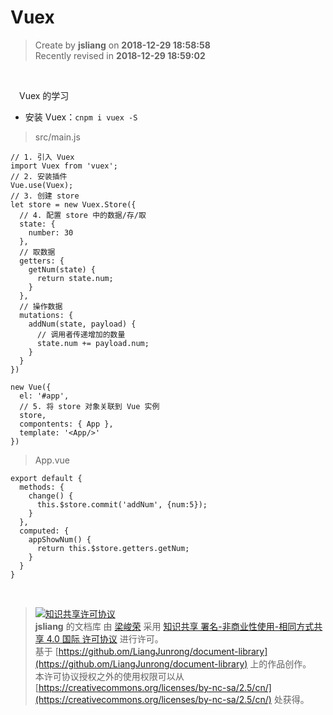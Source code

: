 Vuex
===

> Create by **jsliang** on **2018-12-29 18:58:58**  
> Recently revised in **2018-12-29 18:59:02**

<br>

&emsp;Vuex 的学习

* 安装 Vuex：`cnpm i vuex -S`

> src/main.js

```
// 1. 引入 Vuex
import Vuex from 'vuex';
// 2. 安装插件
Vue.use(Vuex);
// 3. 创建 store
let store = new Vuex.Store({
  // 4. 配置 store 中的数据/存/取
  state: {
    number: 30
  },
  // 取数据
  getters: {
    getNum(state) {
      return state.num;
    }
  },
  // 操作数据
  mutations: {
    addNum(state, payload) {
      // 调用者传递增加的数量
      state.num += payload.num;
    }
  }
})

new Vue({
  el: '#app',
  // 5. 将 store 对象关联到 Vue 实例
  store,
  compontents: { App },
  template: '<App/>'
})
```

> App.vue

```
export default {
  methods: {
    change() {
      this.$store.commit('addNum', {num:5});
    }
  },
  computed: {
    appShowNum() {
      return this.$store.getters.getNum;
    }
  }
}
```

<br>

> [![知识共享许可协议](https://i.creativecommons.org/l/by-nc-sa/4.0/88x31.png)](http://creativecommons.org/licenses/by-nc-sa/4.0/)  
> **jsliang** 的文档库</a> 由 [梁峻荣](https://github.com/LiangJunrong/document-library) 采用 [知识共享 署名-非商业性使用-相同方式共享 4.0 国际 许可协议](http://creativecommons.org/licenses/by-nc-sa/4.0/) 进行许可。  
> 基于 [https://github.om/LiangJunrong/document-library](https://github.om/LiangJunrong/document-library) 上的作品创作。  
> 本许可协议授权之外的使用权限可以从 [https://creativecommons.org/licenses/by-nc-sa/2.5/cn/](https://creativecommons.org/licenses/by-nc-sa/2.5/cn/) 处获得。